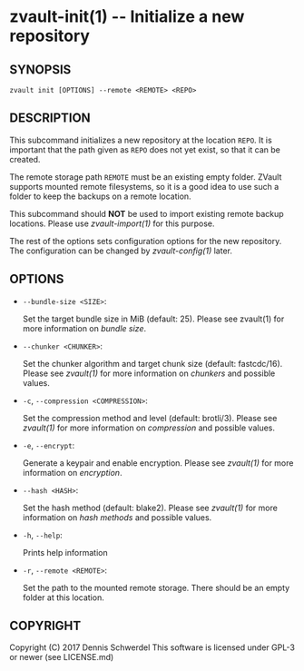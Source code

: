 zvault-init(1) -- Initialize a new repository
=============================================

## SYNOPSIS

`zvault init [OPTIONS] --remote <REMOTE> <REPO>`


## DESCRIPTION

This subcommand initializes a new repository at the location `REPO`. It is
important that the path given as `REPO` does not yet exist, so that it can be
created.

The remote storage path `REMOTE` must be an existing empty folder. ZVault
supports mounted remote filesystems, so it is a good idea to use such a folder
to keep the backups on a remote location.

This subcommand should **NOT** be used to import existing remote backup
locations. Please use _zvault-import(1)_ for this purpose.

The rest of the options sets configuration options for the new repository. The
configuration can be changed by _zvault-config(1)_ later.


## OPTIONS

  * `--bundle-size <SIZE>`:

    Set the target bundle size in MiB (default: 25).
    Please see zvault(1) for more information on *bundle size*.


  * `--chunker <CHUNKER>`:

    Set the chunker algorithm and target chunk size (default: fastcdc/16).
    Please see _zvault(1)_ for more information on *chunkers* and possible
    values.


  * `-c`, `--compression <COMPRESSION>`:

    Set the compression method and level (default: brotli/3).
    Please see _zvault(1)_ for more information on *compression* and possible
    values.


  * `-e`, `--encrypt`:

    Generate a keypair and enable encryption.
    Please see _zvault(1)_ for more information on *encryption*.


  * `--hash <HASH>`:

    Set the hash method (default: blake2).
    Please see _zvault(1)_ for more information on *hash methods* and possible
    values.


  * `-h`, `--help`:

    Prints help information


  * `-r`, `--remote <REMOTE>`:

    Set the path to the mounted remote storage. There should be an empty folder
    at this location.


## COPYRIGHT

Copyright (C) 2017  Dennis Schwerdel
This software is licensed under GPL-3 or newer (see LICENSE.md)
